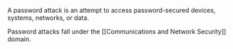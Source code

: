 A password attack is an attempt to access password-secured devices, systems, networks, or data. 

Password attacks fall under the [[Communications and Network Security]] domain. 